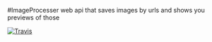 #ImageProcesser
web api that saves images by urls and shows you previews of those

[![Travis](https://img.shields.io/travis/Taiiayo/ImageProcesser)](https://img.shields.io/travis/Taiiayo/ImageProcesser)
